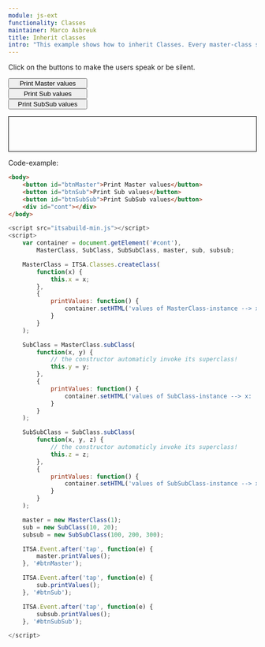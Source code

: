 ```yaml
---
module: js-ext
functionality: Classes
maintainer: Marco Asbreuk
title: Inherit classes
intro: "This example shows how to inherit Classes. Every master-class should be defined using </b>ITSA.Classes.createClass()</b>. From that point out, Classes can be inherited by using <b>subClass</b> of the parent-Class."
---
```


<style type="text/css">
    #btnMaster, #btnSub, #btnSubSub {
        display: block;
        min-width: 12em;
    }
    #cont {
        border: solid 1px #000;
        padding: 1em;
        min-width: 10em;
        min-height: 3em;
        display: block;
        margin-top: 1em;
    }
</style>

Click on the buttons to make the users speak or be silent.

<button id="btnMaster" class="pure-button pure-button-bordered">Print Master values</button>
<button id="btnSub" class="pure-button pure-button-bordered">Print Sub values</button>
<button id="btnSubSub" class="pure-button pure-button-bordered">Print SubSub values</button>

<div id="cont"></div>


<p class="spaced">Code-example:</p>

```html
<body>
    <button id="btnMaster">Print Master values</button>
    <button id="btnSub">Print Sub values</button>
    <button id="btnSubSub">Print SubSub values</button>
    <div id="cont"></div>
</body>
```

```js
<script src="itsabuild-min.js"></script>
<script>
    var container = document.getElement('#cont'),
        MasterClass, SubClass, SubSubClass, master, sub, subsub;

    MasterClass = ITSA.Classes.createClass(
        function(x) {
            this.x = x;
        },
        {
            printValues: function() {
                container.setHTML('values of MasterClass-instance --> x: '+this.x);
            }
        }
    );

    SubClass = MasterClass.subClass(
        function(x, y) {
            // the constructor automaticly invoke its superclass!
            this.y = y;
        },
        {
            printValues: function() {
                container.setHTML('values of SubClass-instance --> x: '+this.x+', y: '+this.y);
            }
        }
    );

    SubSubClass = SubClass.subClass(
        function(x, y, z) {
            // the constructor automaticly invoke its superclass!
            this.z = z;
        },
        {
            printValues: function() {
                container.setHTML('values of SubSubClass-instance --> x: '+this.x+', y: '+this.y+', z: '+this.z);
            }
        }
    );

    master = new MasterClass(1);
    sub = new SubClass(10, 20);
    subsub = new SubSubClass(100, 200, 300);

    ITSA.Event.after('tap', function(e) {
        master.printValues();
    }, '#btnMaster');

    ITSA.Event.after('tap', function(e) {
        sub.printValues();
    }, '#btnSub');

    ITSA.Event.after('tap', function(e) {
        subsub.printValues();
    }, '#btnSubSub');

</script>
```

<script src="../../dist/itsabuild-min.js"></script>
<script>
    var container = document.getElement('#cont'),
        MasterClass, SubClass, SubSubClass, master, sub, subsub;

    MasterClass = ITSA.Classes.createClass(
        function(x) {
            this.x = x;
        },
        {
            printValues: function() {
                container.setHTML('values of MasterClass-instance --> x: '+this.x);
            }
        }
    );

    SubClass = MasterClass.subClass(
        function(x, y) {
            // the constructor automaticly invoke its superclass!
            this.y = y;
        },
        {
            printValues: function() {
                container.setHTML('values of SubClass-instance --> x: '+this.x+', y: '+this.y);
            }
        }
    );

    SubSubClass = SubClass.subClass(
        function(x, y, z) {
            // the constructor automaticly invoke its superclass!
            this.z = z;
        },
        {
            printValues: function() {
                container.setHTML('values of SubSubClass-instance --> x: '+this.x+', y: '+this.y+', z: '+this.z);
            }
        }
    );

    master = new MasterClass(1);
    sub = new SubClass(10, 20);
    subsub = new SubSubClass(100, 200, 300);

    ITSA.Event.after('tap', function(e) {
        master.printValues();
    }, '#btnMaster');

    ITSA.Event.after('tap', function(e) {
        sub.printValues();
    }, '#btnSub');

    ITSA.Event.after('tap', function(e) {
        subsub.printValues();
    }, '#btnSubSub');

</script>